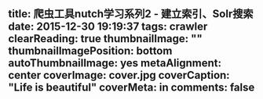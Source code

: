 title: 爬虫工具nutch学习系列2  - 建立索引、Solr搜索
date: 2015-12-30 19:19:37
tags: crawler
clearReading: true
thumbnailImage: ""
thumbnailImagePosition: bottom
autoThumbnailImage: yes
metaAlignment: center
coverImage: cover.jpg
coverCaption: "Life is beautiful"
coverMeta: in
comments: false
---
